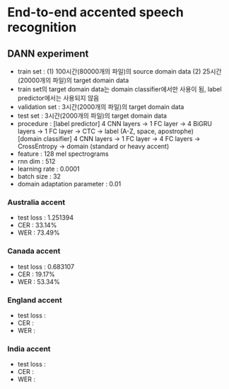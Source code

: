 # End-to-end accented speech recognition
## DANN experiment
- train set : (1) 100시간(80000개의 파일)의 source domain data (2) 25시간(20000개의 파일)의 target domain data  
- train set의 target domain data는 domain classifier에서만 사용이 됨, label predictor에서는 사용되지 않음  
- validation set : 3시간(2000개의 파일)의 target domain data  
- test set : 3시간(2000개의 파일)의 target domain data  
- procedure : [label predictor] 4 CNN layers -> 1 FC layer -> 4 BiGRU layers -> 1 FC layer -> CTC -> label (A-Z, space, apostrophe)  
              [domain classifier] 4 CNN layers -> 1 FC layer -> 4 FC layers -> CrossEntropy -> domain (standard or heavy accent)  
- feature : 128 mel spectrograms  
- rnn dim : 512  
- learning rate : 0.0001  
- batch size : 32  
- domain adaptation parameter : 0.01  

### Australia accent
- test loss : 1.251394  
- CER : 33.14%  
- WER : 73.49%  

### Canada accent
- test loss : 0.683107  
- CER : 19.17%   
- WER : 53.34%  

### England accent
- test loss :  
- CER : 
- WER :  

### India accent
- test loss : 
- CER :  
- WER : 